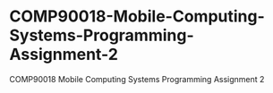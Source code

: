 # COMP90018-Mobile-Computing-Systems-Programming-Assignment-2
COMP90018 Mobile Computing Systems Programming Assignment 2
